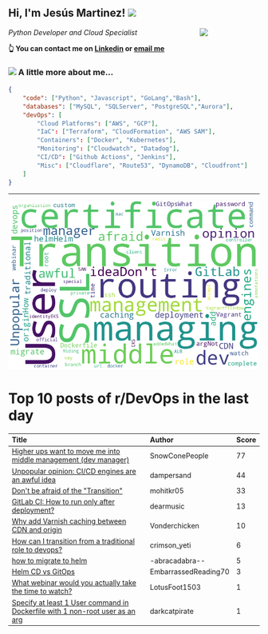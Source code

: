 <!--
**jmartinezl/jmartinezl** is a ✨ _special_ ✨ repository because its `README.md` (this file) appears on your GitHub profile.

Here are some ideas to get you started:

- 🔭 I’m currently working on ...
- 🌱 I’m currently learning ...
- 👯 I’m looking to collaborate on ...
- 🤔 I’m looking for help with ...
- 💬 Ask me about ...
- 📫 How to reach me: ...
- 😄 Pronouns: ...
- ⚡ Fun fact: ...
-->

<h2>Hi, I'm Jesús Martinez! <img src="https://media.giphy.com/media/WUlplcMpOCEmTGBtBW/giphy.gif" width="30"> </h2>
<img align='right' src="https://media.giphy.com/media/NytMLKyiaIh6VH9SPm/giphy.gif" width="120">
<p><em>Python Developer and Cloud Specialist
</em></p>

**👆 You can contact me on [Linkedin](https://www.linkedin.com/in/jes%C3%BAs-martinez-2b7b10104/) or [email me](mailto:jesus.mtz.lorenzo@gmail.com)**

### <img src="https://media.giphy.com/media/VgCDAzcKvsR6OM0uWg/giphy.gif" width="50"> A little more about me...  

```json
{
    "code": ["Python", "Javascript", "GoLang","Bash"],
    "databases": ["MySQL", "SQLServer", "PostgreSQL","Aurora"],
    "devOps": [
        "Cloud Platforms": ["AWS", "GCP"],
        "IaC": ["Terraform", "CloudFormation", "AWS SAM"],
        "Containers": ["Docker", "Kubernetes"],
        "Monitoring": ["Cloudwatch", "Datadog"],
        "CI/CD": ["Github Actions", "Jenkins"],
        "Misc": ["Cloudflare", "Route53", "DynamoDB", "Cloudfront"]
    ]
}
```
---

![Wordcloud](./cloud.png)

# Top 10 posts of r/DevOps in the last day

| Title | Author | Score |
|:---|:---|:---|
| [Higher ups want to move me into middle management (dev manager)](https://www.reddit.com/r/devops/comments/10sx5cp/higher_ups_want_to_move_me_into_middle_management/) | SnowConePeople | 77 |
| [Unpopular opinion: CI/CD engines are an awful idea](https://www.reddit.com/r/devops/comments/10t0xqj/unpopular_opinion_cicd_engines_are_an_awful_idea/) | dampersand | 44 |
| [Don't be afraid of the "Transition"](https://www.reddit.com/r/devops/comments/10sylqo/dont_be_afraid_of_the_transition/) | mohitkr05 | 33 |
| [GitLab CI: How to run only after deployment?](https://www.reddit.com/r/devops/comments/10spomx/gitlab_ci_how_to_run_only_after_deployment/) | dearmusic | 13 |
| [Why add Varnish caching between CDN and origin](https://www.reddit.com/r/devops/comments/10ss3hs/why_add_varnish_caching_between_cdn_and_origin/) | Vonderchicken | 10 |
| [How can I transition from a traditional role to devops?](https://www.reddit.com/r/devops/comments/10syqen/how_can_i_transition_from_a_traditional_role_to/) | crimson_yeti | 6 |
| [how to migrate to helm](https://www.reddit.com/r/devops/comments/10spkwn/how_to_migrate_to_helm/) | -abracadabra-- | 5 |
| [Helm CD vs GitOps](https://www.reddit.com/r/devops/comments/10ssbpp/helm_cd_vs_gitops/) | EmbarrassedReading70 | 3 |
| [What webinar would you actually take the time to watch?](https://www.reddit.com/r/devops/comments/10su2br/what_webinar_would_you_actually_take_the_time_to/) | LotusFoot1503 | 1 |
| [Specify at least 1 User command in Dockerfile with 1 non-root user as an arg](https://www.reddit.com/r/devops/comments/10t5ib1/specify_at_least_1_user_command_in_dockerfile/) | darkcatpirate | 1 |
